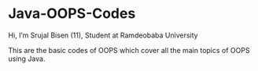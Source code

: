 # Java-OOPS-Codes
Hi, I’m Srujal Bisen (11),
Student at Ramdeobaba University

This are the basic codes of OOPS which cover all the main topics of OOPS using Java.
